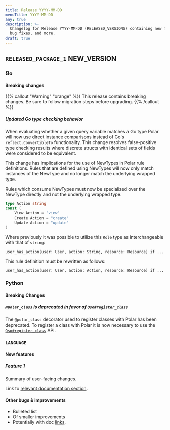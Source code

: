 ```yaml
---
title: Release YYYY-MM-DD
menuTitle: YYYY-MM-DD
any: true
description: >-
  Changelog for Release YYYY-MM-DD (RELEASED_VERSIONS) containing new features,
  bug fixes, and more.
draft: true
---
```


## `RELEASED_PACKAGE_1` NEW_VERSION

### Go

#### Breaking changes

{{% callout "Warning" "orange" %}}
  This release contains breaking changes. Be sure to follow migration steps
  before upgrading.
{{% /callout %}}

##### Updated Go type checking behavior

When evaluating whether a given query variable matches a Go type Polar will now use direct instance comparisons instead of Go's `reflect.ConvertibleTo` functionality. This change resolves false-positive type checking results where discrete structs with identical sets of fields were considered to be equivalent.

This change has implications for the use of NewTypes in Polar rule definitions. Rules that are defined using NewTypes will now only match instances of the NewType and no longer match the underlying wrapped type.

Rules which consume NewTypes must now be specialized over the NewType directly and not the underlying wrapped type.

```go
type Action string
const (
    View Action = "view"
    Create Action = "create"
    Update Action = "update"
)
```

Where previously it was possible to utilize this `Role` type as interchangeable with that of `string`:
```polar
user_has_action(user: User, action: String, resource: Resource) if ...
```

This rule definition must be rewritten as follows:

```polar
user_has_action(user: User, action: Action, resource: Resource) if ...
```

### Python

#### Breaking Changes

##### `@polar_class` is deprecated in favor of `Oso#register_class`

The `@polar_class` decorator used to register classes with Polar has been deprecated. To register a class with Polar it is now necessary to use the [`Oso#register_class`](https://docs.osohq.com/reference/api/index.html#oso.Oso.register_class) API.

### `LANGUAGE`

#### New features

##### Feature 1

Summary of user-facing changes.

Link to [relevant documentation section]().

#### Other bugs & improvements

- Bulleted list
- Of smaller improvements
- Potentially with doc [links]().
